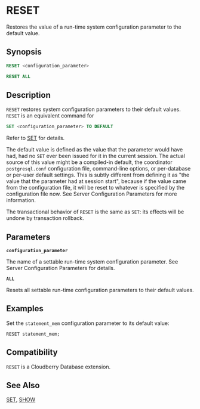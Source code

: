 # RESET

Restores the value of a run-time system configuration parameter to the default value.

## Synopsis

```sql
RESET <configuration_parameter>

RESET ALL
```

## Description

`RESET` restores system configuration parameters to their default values. `RESET` is an equivalent command for

``` sql
SET <configuration_parameter> TO DEFAULT
```

Refer to [SET](/docs/sql-statements/sql-statement-set.md) for details.

The default value is defined as the value that the parameter would have had, had no `SET` ever been issued for it in the current session. The actual source of this value might be a compiled-in default, the coordinator `postgresql.conf` configuration file, command-line options, or per-database or per-user default settings. This is subtly different from defining it as "the value that the parameter had at session start", because if the value came from the configuration file, it will be reset to whatever is specified by the configuration file now. See Server Configuration Parameters for more information.

The transactional behavior of `RESET` is the same as `SET`: its effects will be undone by transaction rollback.

## Parameters

**`configuration_parameter`**

The name of a settable run-time system configuration parameter. See Server Configuration Parameters for details.

**`ALL`**

Resets all settable run-time configuration parameters to their default values.

## Examples

Set the `statement_mem` configuration parameter to its default value:

```
RESET statement_mem; 
```

## Compatibility

`RESET` is a Cloudberry Database extension.

## See Also

[SET](/docs/sql-statements/sql-statement-set.md), [SHOW](/docs/sql-statements/sql-statement-show.md)



